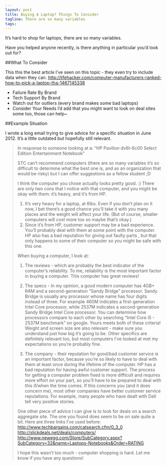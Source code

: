 ```yaml
---
layout: post
title: Buying A Laptop? Things To Consider
tagline: There are so many variables
tags:
---
```




It’s hard to shop for laptops, there are so many variables.

Have you helped anyone recently, is there anything in particular you’d look out for?

##What To Consider

This this the best article I’ve seen on this topic - they even try to include data when they can.
<http://lifehacker.com/computer-manufacturers-ranked-how-to-pick-a-laptop-tha-1467145338>

- Failure Rate By Brand
- Tech Support By Brand
- Watch out for outliers (every brand makes some bad laptops)
- Consider Your Needs
I’d add that you might want to look on deal sites some too, those can help~

##Example Situation

I wrote a long email trying to give advice for a specific situation in June 2012. It’s a little outdated but hopefully still relevant.

>In response to someone looking at a: “HP Pavilion dv6t-6c00 Select Edition Entertainment Notebook”
>
>STC can’t recommend computers (there are so many variables it’s so difficult to determine what
>the best one is, and as an organization that would be risky) but I can offer suggestions as a
>fellow student ;D
>
>I think the computer you chose actually looks pretty good. :)
>There are only two cons that I notice with that computer, and you might be okay with them: it’s
>heavy, and it’s from HP.
>1) It’s very heavy for a laptop, at 6lbs. Even if you don’t plan on it now, I bet there’s a good
>chance you’ll take it with you many places and the weight will affect your life. (But of course,
>smaller computers will cost more too so maybe that’s okay.)
>2) Since it’s from HP, customer support may be a bad experience. You’ll probably deal with them
>at some point with the computer. HP also has a bad reputation for giving out faulty parts , but
>that only happens to some of their computer so you might be safe with this one.
>
>When buying a computer, I look at:
>
>1) The reviews - which are probably the best indicator of the computer’s reliability. To me,
>reliability is the most important factor in buying a computer. This computer has great reviews!
>
>2) The specs - In my opinion, a good modern computer has 4GB+ RAM and a second-generation “Sandy
>Bridge” processor. Sandy Bridge is usually any processor whose name has four digits instead of
>three. For example 460M indicates a first-generation Intel Core processor, while 2537M indicates
>a second-generation Sandy Bridge Intel Core processor. You can determine how processors compare
>to each other by searching “Intel Core i5 - 2537M benchmark” on google. Yours meets both of
>these criteria! Weight and screen size are also relevant - make sure you understand just how big
>it’s going to be. Other specifics are definitely relevant too, but most computers I’ve looked at
>met my expectations so you’re probably fine.
>
>3) The company - their reputation for good/bad customer service is an important factor, because
>you’re so likely to have to deal with them at least once during the lifetime of the computer. HP
>has a bad reputation for having awful customer support. The process for getting a computer
>problem fixed is more difficult and requires more effort on your part, so you’ll have to be
>prepared to deal with this if/when the time comes. If this concerns you (and it does concern
>me), most other companies have better customer service reputations. For example, many people who
>have dealt with Dell tell very positive stories.
>
>One other piece of advice I can give is to look for deals on a search aggregate site. The one
>you found does seem to be on sale quite a bit. Here are three links I’ve used before:
>http://www.techbargains.com/catsearch.cfm/0_3_0
>http://slickdeals.net/deals/computers/
>http://www.newegg.com/Store/SubCategory.aspx?SubCategory=32&name=Laptops-Notebooks&Order=RATING
>
>I hope this wasn’t too much - computer shopping is hard. Let me know if you have any questions!
